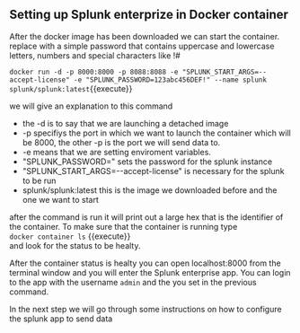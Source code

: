 ## Setting up Splunk enterprize in Docker container

After the docker image has been downloaded we can start the container.
replace <password> with a simple password that contains uppercase and lowercase letters, numbers and special characters like !#  

`docker run -d -p 8000:8000 -p 8088:8088 -e "SPLUNK_START_ARGS=--accept-license" -e "SPLUNK_PASSWORD=123abc456DEF!" --name splunk splunk/splunk:latest`{{execute}}  

we will give an explanation to this command
* the -d is to say that we are launching a detached image
* -p specifiys the port in which we want to launch the container which will be 8000, the other -p is the port we will send data to.
* -e means that we are setting enviroment variables.
* "SPLUNK_PASSWORD=<password>" sets the password for the splunk instance
* "SPLUNK_START_ARGS=--accept-license" is necessary for the splunk to be run
* splunk/splunk:latest this is the image we downloaded before and the one we want to start

after the command is run it will print out a large hex that is the identifier of the container. 
To make sure that the container is running type  
`docker container ls` {{execute}}  
and look for the status to be healty.

After the container status is healty you can open localhost:8000 from the terminal window and you will enter the Splunk enterprise app.
You can login to the app with the username `admin` and the <password> you set in the previous command.  
  
In the next step we will go through some instructions on how to configure the splunk app to send data 